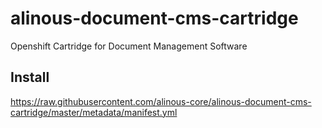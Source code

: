 alinous-document-cms-cartridge
==============================

Openshift Cartridge for Document Management Software

Install
------------------------------
https://raw.githubusercontent.com/alinous-core/alinous-document-cms-cartridge/master/metadata/manifest.yml

